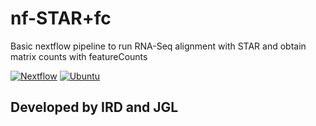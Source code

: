 # **nf-STAR+fc**
Basic nextflow pipeline to run RNA-Seq alignment with STAR and obtain matrix counts with featureCounts


[![Nextflow](https://img.shields.io/badge/nextflow-%E2%89%A522.10.7-green.svg)](https://www.nextflow.io/)
[![Ubuntu](https://img.shields.io/badge/ubuntu-%E2%89%A518.04-orange.svg)](https://ubuntu.com/download)


## Developed by IRD and JGL